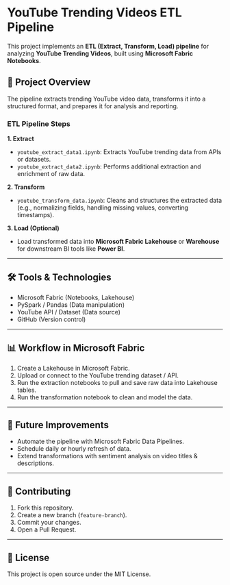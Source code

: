 # YouTube Trending Videos ETL Pipeline

This project implements an **ETL (Extract, Transform, Load) pipeline** for analyzing **YouTube Trending Videos**, built using **Microsoft Fabric Notebooks**.

## 🚀 Project Overview

The pipeline extracts trending YouTube video data, transforms it into a structured format, and prepares it for analysis and reporting.

### ETL Pipeline Steps

**1. Extract**  
- `youtube_extract_data1.ipynb`: Extracts YouTube trending data from APIs or datasets.  
- `youtube_extract_data2.ipynb`: Performs additional extraction and enrichment of raw data.

**2. Transform**  
- `youtube_transform_data.ipynb`: Cleans and structures the extracted data (e.g., normalizing fields, handling missing values, converting timestamps).

**3. Load (Optional)**  
- Load transformed data into **Microsoft Fabric Lakehouse** or **Warehouse** for downstream BI tools like **Power BI**.

---

## 🛠️ Tools & Technologies

- Microsoft Fabric (Notebooks, Lakehouse)  
- PySpark / Pandas (Data manipulation)  
- YouTube API / Dataset (Data source)  
- GitHub (Version control)

---

## 📊 Workflow in Microsoft Fabric

1. Create a Lakehouse in Microsoft Fabric.  
2. Upload or connect to the YouTube trending dataset / API.  
3. Run the extraction notebooks to pull and save raw data into Lakehouse tables.  
4. Run the transformation notebook to clean and model the data.  

---

## 📌 Future Improvements

- Automate the pipeline with Microsoft Fabric Data Pipelines.  
- Schedule daily or hourly refresh of data.  
- Extend transformations with sentiment analysis on video titles & descriptions.

---

## 🤝 Contributing

1. Fork this repository.  
2. Create a new branch (`feature-branch`).  
3. Commit your changes.  
4. Open a Pull Request.

---

## 📜 License

This project is open source under the MIT License.
